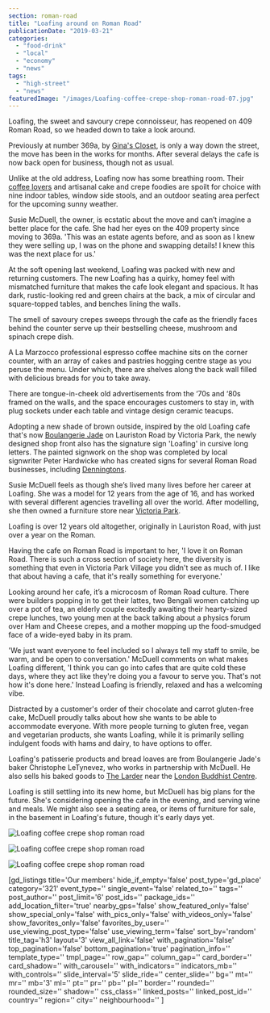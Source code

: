 ```yaml
---
section: roman-road
title: "Loafing around on Roman Road"
publicationDate: "2019-03-21"
categories: 
  - "food-drink"
  - "local"
  - "economy"
  - "news"
tags: 
  - "high-street"
  - "news"
featuredImage: "/images/Loafing-coffee-crepe-shop-roman-road-07.jpg"
---
```


Loafing, the sweet and savoury crepe connoisseur, has reopened on 409 Roman Road, so we headed down to take a look around.

Previously at number 369a, by [Gina's Closet](https://romanroadlondon.com/ginas-closet-vintage-shop-bow/), is only a way down the street, the move has been in the works for months. After several delays the cafe is now back open for business, though not as usual.

Unlike at the old address, Loafing now has some breathing room. Their [coffee lovers](https://romanroadlondon.com/best-coffee-places/) and artisanal cake and crepe foodies are spoilt for choice with nine indoor tables, window side stools, and an outdoor seating area perfect for the upcoming sunny weather.

Susie McDuell, the owner, is ecstatic about the move and can’t imagine a better place for the cafe. She had her eyes on the 409 property since moving to 369a. 'This was an estate agents before, and as soon as I knew they were selling up, I was on the phone and swapping details! I knew this was the next place for us.'

At the soft opening last weekend, Loafing was packed with new and returning customers. The new Loafing has a quirky, homey feel with mismatched furniture that makes the cafe look elegant and spacious. It has dark, rustic-looking red and green chairs at the back, a mix of circular and square-topped tables, and benches lining the walls.

The smell of savoury crepes sweeps through the cafe as the friendly faces behind the counter serve up their bestselling cheese, mushroom and spinach crepe dish.

A La Marzocco professional espresso coffee machine sits on the corner counter, with an array of cakes and pastries hogging centre stage as you peruse the menu. Under which, there are shelves along the back wall filled with delicious breads for you to take away.

There are tongue-in-cheek old advertisements from the ‘70s and ‘80s framed on the walls, and the space encourages customers to stay in, with plug sockets under each table and vintage design ceramic teacups.

Adopting a new shade of brown outside, inspired by the old Loafing cafe that's now [Boulangerie Jade](https://romanroadlondon.com/best-real-bread/) on Lauriston Road by Victoria Park, the newly designed shop front also has the signature sign 'Loafing' in cursive long letters. The painted signwork on the shop was completed by local signwriter Peter Hardwicke who has created signs for several Roman Road businesses, including [Denningtons](https://romanroadlondon.com/denningtons-florists/).

Susie McDuell feels as though she’s lived many lives before her career at Loafing. She was a model for 12 years from the age of 16, and has worked with several different agencies travelling all over the world. After modelling, she then owned a furniture store near [Victoria Park](https://romanroadlondon.com/victoria-park-east-london-bow/).

Loafing is over 12 years old altogether, originally in Lauriston Road, with just over a year on the Roman.

Having the cafe on Roman Road is important to her, 'I love it on Roman Road. There is such a cross section of society here, the diversity is something that even in Victoria Park Village you didn't see as much of. I like that about having a cafe, that it's really something for everyone.'

Looking around her cafe, it’s a microcosm of Roman Road culture. There were builders popping in to get their lattes, two Bengali women catching up over a pot of tea, an elderly couple excitedly awaiting their hearty-sized crepe lunches, two young men at the back talking about a physics forum over Ham and Cheese crepes, and a mother mopping up the food-smudged face of a wide-eyed baby in its pram.

'We just want everyone to feel included so I always tell my staff to smile, be warm, and be open to conversation.' McDuell comments on what makes Loafing different, 'I think you can go into cafes that are quite cold these days, where they act like they're doing you a favour to serve you. That's not how it's done here.' Instead Loafing is friendly, relaxed and has a welcoming vibe.

Distracted by a customer's order of their chocolate and carrot gluten-free cake, McDuell proudly talks about how she wants to be able to accommodate everyone. With more people turning to gluten free, vegan and vegetarian products, she wants Loafing, while it is primarily selling indulgent foods with hams and dairy, to have options to offer.

Loafing's patisserie products and bread loaves are from Boulangerie Jade's baker Christophe LeTynevez, who works in partnership with McDuell. He also sells his baked goods to [The Larder](https://romanroadlondon.com/best-brunch-bow-mile-end-globe-town/) near the [London Buddhist Centre](https://romanroadlondon.com/london-buddhist-centre-east-london/).

Loafing is still settling into its new home, but McDuell has big plans for the future. She's considering opening the cafe in the evening, and serving wine and meals. We might also see a seating area, or items of furniture for sale, in the basement in Loafing's future, though it's early days yet.

![Loafing coffee crepe shop roman road](/images/Loafing-coffee-crepe-shop-roman-road-01-1024x683.jpg)

![Loafing coffee crepe shop roman road](/images/Loafing-coffee-crepe-shop-roman-road--1024x683.jpg)

![Loafing coffee crepe shop roman road](/images/Loafing-coffee-crepe-shop-roman-road-02-1-1024x683.jpg)

\[gd\_listings title='Our members' hide\_if\_empty='false' post\_type='gd\_place' category='321' event\_type='' single\_event='false' related\_to='' tags='' post\_author='' post\_limit='6' post\_ids='' package\_ids='' add\_location\_filter='true' nearby\_gps='false' show\_featured\_only='false' show\_special\_only='false' with\_pics\_only='false' with\_videos\_only='false' show\_favorites\_only='false' favorites\_by\_user='' use\_viewing\_post\_type='false' use\_viewing\_term='false' sort\_by='random' title\_tag='h3' layout='3' view\_all\_link='false' with\_pagination='false' top\_pagination='false' bottom\_pagination='true' pagination\_info='' template\_type='' tmpl\_page='' row\_gap='' column\_gap='' card\_border='' card\_shadow='' with\_carousel='' with\_indicators='' indicators\_mb='' with\_controls='' slide\_interval='5' slide\_ride='' center\_slide='' bg='' mt='' mr='' mb='3' ml='' pt='' pr='' pb='' pl='' border='' rounded='' rounded\_size='' shadow='' css\_class='' linked\_posts='' linked\_post\_id='' country='' region='' city='' neighbourhood='' \]
